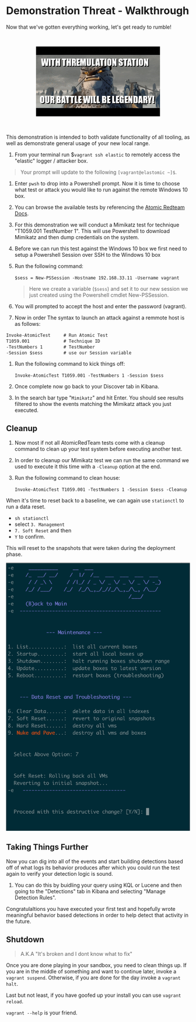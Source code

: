 # Demonstration Threat - Walkthrough

Now that we've gotten everything working, let's get ready to rumble!

<br>
<p align="center">
<img src="../images/ts-legendary.gif">
</p>
<br>

This demonstration is intended to both validate functionality of all tooling, as well as demonstrate general usage of your new local range.

1. From your terminal run $`vagrant ssh elastic` to remotely access the "elastic" logger / attacker box.

> Your prompt will update to the following `[vagrant@elastomic ~]$`.

1. Enter `pwsh` to drop into a Powershell prompt. Now it is time to choose what test or attack you would like to run against the remote Windows 10 box.

1. You can browse the available tests by referencing the [Atomic Redteam Docs](https://github.com/redcanaryco/atomic-red-team/blob/master/atomics/Indexes/Indexes-Markdown/windows-index.md).

1. For this demonstration we will conduct a Mimikatz test for technique "T1059.001 TestNumber 1". This will use Powershell to download Mimikatz and then dump credentials on the system.

1. Before we can run this test against the Windows 10 box we first need to setup a Powershell Session over SSH to the Windows 10 box

1. Run the following command:  

    `$sess = New-PSSession -Hostname 192.168.33.11 -Username vagrant`

    > Here we create a variable (`$sess`) and set it to our new session we just created using the Powershell cmdlet New-PSSession.

1. You will prompted to accept the host and enter the password (vagrant).

1. Now in order  The syntax to launch an attack against a remmote host is as follows:

```shell
Invoke-AtomicTest     # Run Atomic Test
T1059.001             # Technique ID
-TestNumbers 1        # TestNumber
-Session $sess        # use our Session variable
```

1. Run the following command to kick things off:

    `Invoke-AtomicTest T1059.001 -TestNumbers 1 -Session $sess`

1. Once complete now go back to your Discover tab in Kibana.

1. In the search bar type "`Mimikatz`" and hit Enter. You should see results filtered to show the events matching the Mimikatz attack you just executed.


## Cleanup


1. Now most if not all AtomicRedTeam tests come with a cleanup command to clean up your test system before executing another test.

1. In order to cleanup our Mimikatz test we can run the same command we used to execute it this time with a `-Cleanup` option at the end.

1. Run the following command to clean house:

    `Invoke-AtomicTest T1059.001 -TestNumbers 1 -Session $sess -Cleanup`

When it's time to reset back to a baseline, we can again use `stationctl` to run a data reset.

* `sh stationctl`
* select `3. Management`
* `7. Soft Reset` and then
* `Y` to confirm.

This will reset to the snapshots that were taken during the deployment phase.

![](../images/ts-soft-reset.png)

## Taking Things Further

Now you can dig into all of the events and start building detections based off of what logs its behavior produces after which you could run the test again to verify your detection logic is sound.

1. You can do this by buidling your query using KQL or Lucene and then going to the "Detections" tab in Kibana and selecting "Manage Detection Rules".

Congratulaltions you have executed your first test and hopefully wrote meaningful behavior based detections in order to help detect that activity in the future.


## Shutdown
> A.K.A "It's broken and I dont know what to fix"

Once you are done playing in your sandbox, you need to clean things up. If you are in the middle of something and want to continue later, invoke a `vagrant suspend`. Otherwise, if you are done for the day invoke a `vagrant halt`.

Last but not least, if you have goofed up your install you can use `vagrant reload`.

`vagrant --help` is your friend.
